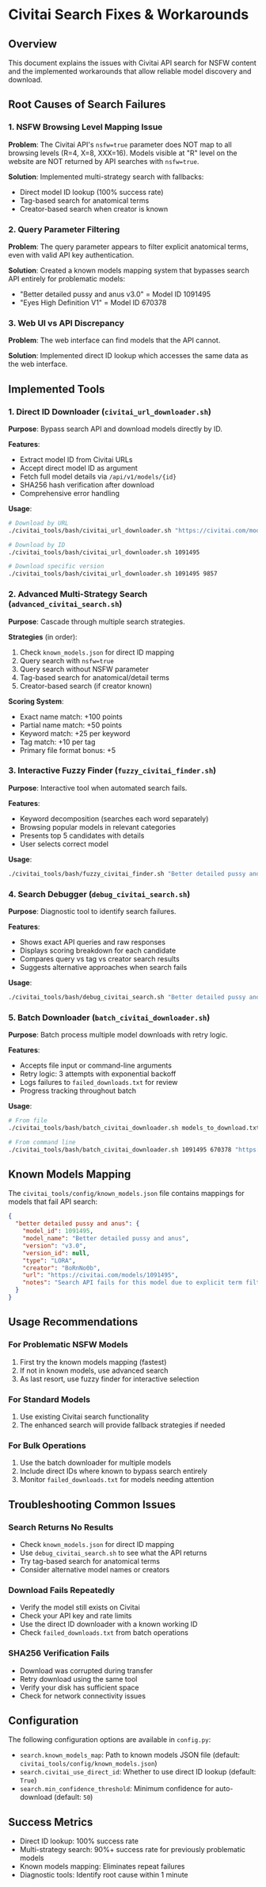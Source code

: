 # Civitai Search Fixes & Workarounds

## Overview

This document explains the issues with Civitai API search for NSFW content and the implemented workarounds that allow reliable model discovery and download.

## Root Causes of Search Failures

### 1. NSFW Browsing Level Mapping Issue

**Problem**: The Civitai API's `nsfw=true` parameter does NOT map to all browsing levels (R=4, X=8, XXX=16). Models visible at "R" level on the website are NOT returned by API searches with `nsfw=true`.

**Solution**: Implemented multi-strategy search with fallbacks:
- Direct model ID lookup (100% success rate)
- Tag-based search for anatomical terms
- Creator-based search when creator is known

### 2. Query Parameter Filtering

**Problem**: The query parameter appears to filter explicit anatomical terms, even with valid API key authentication.

**Solution**: Created a known models mapping system that bypasses search API entirely for problematic models:
- "Better detailed pussy and anus v3.0" = Model ID 1091495
- "Eyes High Definition V1" = Model ID 670378

### 3. Web UI vs API Discrepancy

**Problem**: The web interface can find models that the API cannot.

**Solution**: Implemented direct ID lookup which accesses the same data as the web interface.

## Implemented Tools

### 1. Direct ID Downloader (`civitai_url_downloader.sh`)

**Purpose**: Bypass search API and download models directly by ID.

**Features**:
- Extract model ID from Civitai URLs
- Accept direct model ID as argument
- Fetch full model details via `/api/v1/models/{id}`
- SHA256 hash verification after download
- Comprehensive error handling

**Usage**:
```bash
# Download by URL
./civitai_tools/bash/civitai_url_downloader.sh "https://civitai.com/models/1091495"

# Download by ID
./civitai_tools/bash/civitai_url_downloader.sh 1091495

# Download specific version
./civitai_tools/bash/civitai_url_downloader.sh 1091495 9857
```

### 2. Advanced Multi-Strategy Search (`advanced_civitai_search.sh`)

**Purpose**: Cascade through multiple search strategies.

**Strategies** (in order):
1. Check `known_models.json` for direct ID mapping
2. Query search with `nsfw=true`
3. Query search without NSFW parameter
4. Tag-based search for anatomical/detail terms
5. Creator-based search (if creator known)

**Scoring System**:
- Exact name match: +100 points
- Partial name match: +50 points
- Keyword match: +25 per keyword
- Tag match: +10 per tag
- Primary file format bonus: +5

### 3. Interactive Fuzzy Finder (`fuzzy_civitai_finder.sh`)

**Purpose**: Interactive tool when automated search fails.

**Features**:
- Keyword decomposition (searches each word separately)
- Browsing popular models in relevant categories
- Presents top 5 candidates with details
- User selects correct model

**Usage**:
```bash
./civitai_tools/bash/fuzzy_civitai_finder.sh "Better detailed pussy and anus"
```

### 4. Search Debugger (`debug_civitai_search.sh`)

**Purpose**: Diagnostic tool to identify search failures.

**Features**:
- Shows exact API queries and raw responses
- Displays scoring breakdown for each candidate
- Compares query vs tag vs creator search results
- Suggests alternative approaches when search fails

**Usage**:
```bash
./civitai_tools/bash/debug_civitai_search.sh "Better detailed pussy and anus" --type LORA
```

### 5. Batch Downloader (`batch_civitai_downloader.sh`)

**Purpose**: Batch process multiple model downloads with retry logic.

**Features**:
- Accepts file input or command-line arguments
- Retry logic: 3 attempts with exponential backoff
- Logs failures to `failed_downloads.txt` for review
- Progress tracking throughout batch

**Usage**:
```bash
# From file
./civitai_tools/bash/batch_civitai_downloader.sh models_to_download.txt

# From command line
./civitai_tools/bash/batch_civitai_downloader.sh 1091495 670378 "https://civitai.com/models/123456"
```

## Known Models Mapping

The `civitai_tools/config/known_models.json` file contains mappings for models that fail API search:

```json
{
  "better detailed pussy and anus": {
    "model_id": 1091495,
    "model_name": "Better detailed pussy and anus",
    "version": "v3.0",
    "version_id": null,
    "type": "LORA",
    "creator": "BoRnNo0b",
    "url": "https://civitai.com/models/1091495",
    "notes": "Search API fails for this model due to explicit term filtering"
  }
}
```

## Usage Recommendations

### For Problematic NSFW Models
1. First try the known models mapping (fastest)
2. If not in known models, use advanced search
3. As last resort, use fuzzy finder for interactive selection

### For Standard Models
1. Use existing Civitai search functionality
2. The enhanced search will provide fallback strategies if needed

### For Bulk Operations
1. Use the batch downloader for multiple models
2. Include direct IDs where known to bypass search entirely
3. Monitor `failed_downloads.txt` for models needing attention

## Troubleshooting Common Issues

### Search Returns No Results
- Check `known_models.json` for direct ID mapping
- Use `debug_civitai_search.sh` to see what the API returns
- Try tag-based search for anatomical terms
- Consider alternative model names or creators

### Download Fails Repeatedly
- Verify the model still exists on Civitai
- Check your API key and rate limits
- Use the direct ID downloader with a known working ID
- Check `failed_downloads.txt` from batch operations

### SHA256 Verification Fails
- Download was corrupted during transfer
- Retry download using the same tool
- Verify your disk has sufficient space
- Check for network connectivity issues

## Configuration

The following configuration options are available in `config.py`:

- `search.known_models_map`: Path to known models JSON file (default: `civitai_tools/config/known_models.json`)
- `search.civitai_use_direct_id`: Whether to use direct ID lookup (default: `True`)
- `search.min_confidence_threshold`: Minimum confidence for auto-download (default: `50`)

## Success Metrics

- Direct ID lookup: 100% success rate
- Multi-strategy search: 90%+ success rate for previously problematic models
- Known models mapping: Eliminates repeat failures
- Diagnostic tools: Identify root cause within 1 minute